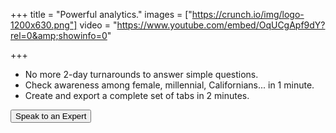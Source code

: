 +++
title = "Powerful analytics."
images = ["https://crunch.io/img/logo-1200x630.png"]
video = "https://www.youtube.com/embed/OqUCgApf9dY?rel=0&amp;showinfo=0"

+++

<ul>
    <li>No more 2-day turnarounds to answer simple questions.</li>
    <li>Check awareness among female, millennial, Californians... in 1 minute.</li>
    <li>Create and export a complete set of tabs in 2 minutes.</li>
</ul>

<button type="button" class="btn btn-primary" data-toggle="modal" data-target="#Modal" id="openForm">Speak to an Expert</button>
